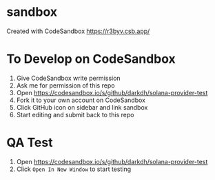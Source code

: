 # sandbox
Created with CodeSandbox
https://r3byv.csb.app/

# To Develop on CodeSandbox
1. Give CodeSandbox write permission
2. Ask me for permission of this repo
3. Open https://codesandbox.io/s/github/darkdh/solana-provider-test
4. Fork it to your own account on CodeSandbox
5. Click GitHub icon on sidebar and link sandbox
6. Start editing and submit back to this repo

# QA Test
1. Open https://codesandbox.io/s/github/darkdh/solana-provider-test
2. Click `Open In New Window` to start testing
